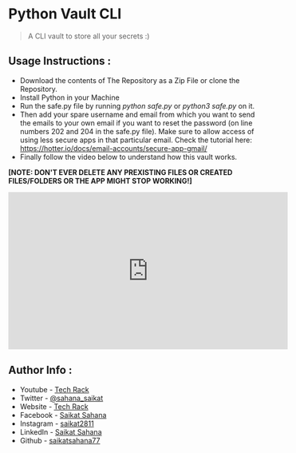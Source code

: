 # Python Vault CLI

> A CLI vault to store all your secrets :)

## Usage Instructions :

- Download the contents of The Repository as a Zip File or clone the Repository.
- Install Python in your Machine 
- Run the safe.py file by running <i>python safe.py</i> or <i>python3 safe.py</i> on it.
- Then add your spare username and email from which you want to send the emails to your own email if you want to reset the password (on line numbers 202 and 204 in the safe.py file). Make sure to allow access of using less secure apps in that particular email. Check the tutorial here: https://hotter.io/docs/email-accounts/secure-app-gmail/
- Finally follow the video below to understand how this vault works.

<b>[NOTE: DON'T EVER DELETE ANY PREXISTING FILES OR CREATED FILES/FOLDERS OR THE APP MIGHT STOP WORKING!]</b>


<p align="center">
<iframe width="560" height="315" src="https://www.youtube.com/embed/-tlzqba_D1k" title="YouTube video player" frameborder="0" allow="accelerometer; autoplay; clipboard-write; encrypted-media; gyroscope; picture-in-picture" allowfullscreen></iframe>
</p>



## Author Info :

- Youtube - [Tech Rack](https://www.youtube.com/TechRack)
- Twitter - [@sahana_saikat](https://twitter.com/sahana_saikat)
- Website - [Tech Rack](https://tech-rack.in)
- Facebook - [Saikat Sahana](https://www.facebook.com/saikat.sahana.75)
- Instagram - [saikat2811](https://www.instagram.com/saikat2811/)
- LinkedIn - [Saikat Sahana](https://www.linkedin.com/in/saikat-sahana-454608118)
- Github - [saikatsahana77](https://github.com/saikatsahana77)
